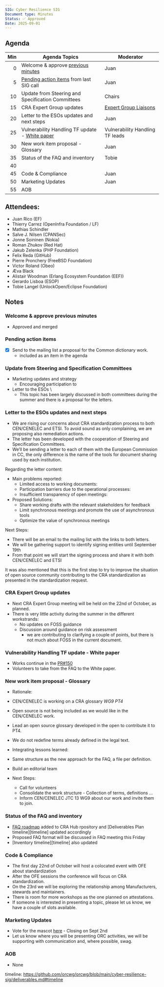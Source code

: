 ```yaml
---
SIG: Cyber Resilience SIG
Document type: Minutes
Status: ✅ Approved
Date: 2025-09-01
---
```


##  Agenda


| Min | Agenda Topics | Moderator |
| --: | ----- | --- |
|   0 | Welcome & approve [previous minutes](https://github.com/orcwg/orcwg/pull/164) | Juan |
|   5 | [Pending action items](#pending-action-items) from last SIG call |  Juan |
|  10 | Update from Steering and Specification Committees| Chairs|
|  15 | CRA Expert Group updates | [Expert Group Liaisons][] |
|  20 | Letter to the ESOs updates and next steps | Juan |
|  25 | Vulnerability Handling TF update - [White paper](https://github.com/orcwg/orcwg/pull/150)  | Vulnerability Handling TF leads |
|  30 | New work item proposal - Glossary | Juan |
|  35 | Status of the FAQ and inventory | Tobie |
|  40 | | |
|  45 | Code & Compliance | Juan |
|  50 | Marketing Updates| Juan |
|  55 | AOB | |


## Attendees:

- Juan Rico (EF)  
- Thierry Carrez (OpenInfra Foundation / LF)  
- Mathias Schindler   
- Salve J. Nilsen (CPANSec)  
- Jonne Soininen (Nokia)  
- Roman Zhukov (Red Hat)  
- Jakub Zelenka (PHP Foundation)  
- Felix Reda (GitHub)  
- Pierre Pronchery (FreeBSD Foundation)  
- Victor Roland (Obeo)  
- Æva Black  
- Alistair Woodman (Erlang Ecosystem Foundation (EEF))  
- Gerardo Lisboa (ESOP)
- Tobie Langel (UnlockOpen/Eclipse Foundation)

## Notes

### Welcome & approve previous minutes

- Approved and merged

### Pending action items 

- [x] Send to the mailing list a proposal for the Common dictionary work.
   - included as an item in the agenda

### Update from Steering and Specification Committees

- Marketing updates and strategy  
  - Encouraging participation to 
- Letter to the ESOs \
     - This topic has been largely discussed in both committees during the summer and there is a proposal for the letters.

### Letter to the ESOs updates and next steps

- We are rising our concerns about CRA standardization process to both CEN/CENELEC and ETSI. To avoid sound as only complaining, we are proposing also remediation actions.  
- The letter has been developed with the cooperation of Steering and Specification Committees.  
- We’ll be sending a letter to each of them with the European Commission in CC, the only difference is the name of the tools for document sharing used by each institution.

Regarding the letter content:
- Main problems reported:  
  - Limited access to working documents:  
  - Participation barriers due to the operational processes:  
  - Insufficient transparency of open meetings:  
- Proposed Solutions:  
  - Share working drafts with the relevant stakeholders for feedback  
  - Limit synchronous meetings and promote the use of asynchronous tools  
  - Optimize the value of synchronous meetings

Next Steps:
- There will be an email to the mailing list with the links to both letters.  
- We will be gathering support to identify signing entities until September 19th  
- From that point we will start the signing process and share it with both CEN/CENELEC and ETSI

It was also mentioned that this is the first step to try to improve the situation of open source community contributing to the CRA standardization as presented in the standardization request.

### CRA Expert Group updates

- Next CRA Expert Group meeting will be held on the 22nd of October, as planned.  
- There is very little activity during the summer in the different workstrands:  
  - No updates on FOSS guidance  
  - Discussion around guidance on risk assessment
     - we are contributing to clarifying a couple of points, but there is not much about FOSS in the current document.

### Vulnerability Handling TF update \- White paper

- Works continue in the [PR\#150](https://github.com/orcwg/orcwg/pull/150)  
- Volunteers to take from the FAQ to the White paper.

### New work item proposal \- Glossary

- Rationale:   
- CEN/CENELEC is working on a CRA glossary *WG9 PT4*
- Open source is not being included as we would like in the CEN/CENELEC work.  
- Lead an open source glossary developed in the open to contribute it to PT4.  
- We do not redefine terms already defined in the legal text.

- Integrating lessons learned:   
- Same structure as the new approach for the FAQ, a file per definition.  
- Build an editorial team

- Next Steps:  
  - Call for volunteers  
  - Consolidate the work structure \- Collection of terms, definitions …  
  - Inform CEN/CENELEC JTC 13 WG9 about our work and invite them to join.

### Status of the FAQ and inventory

- [FAQ roadmap](https://github.com/orcwg/cra-hub/issues/262) added to CRA Hub rpository and [Deliverables Plan timeline][timeline] updated accordingly 
- Proposed FAQ format will be discussed in FAQ meeting this Friday
- [Inventory timeline][timeline] also updated

  
### Code & Compliance

- The first day 22nd of October will host a colocated event with OFE about standardization  
- After the OFE sessions the conference will focus on CRA standardization.  
- On the 23rd we will be exploring the relationship among Manufacturers, stewards and maintainers.  
- There is room for more workshops as the one planned on attestations.  
- If someone is interested in presenting a topic, please let us know, we have a couple of slots available.

### Marketing Updates

- Vote for the mascot  [here](https://www.surveymonkey.com/r/FC3Y5NT%20)  - Closing on Sept 2nd
- Let us know where you will be presenting ORC activities, we will be supporting with communication and, where possible, swag.

### AOB

- None





[SIG Leads]: https://github.com/orcwg/orcwg/tree/main/cyber-resilience-sig#leads
[ESO Liaisons]: https://github.com/orcwg/orcwg/tree/main/cyber-resilience-sig#cen-cenelec-wg-9
[Expert Group Liaisons]: https://github.com/orcwg/orcwg/tree/main/cyber-resilience-sig#cra-expert-group
timeline: https://github.com/orcwg/orcwg/blob/main/cyber-resilience-sig/deliverables.md#timeline
